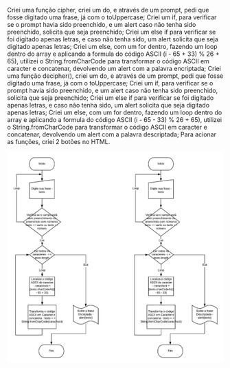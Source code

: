 Criei uma função cipher, criei um do, e através de um prompt, pedi que fosse digitado uma frase, já com o toUppercase;
Criei um if, para verificar se o prompt havia sido preenchido, e um alert caso não tenha sido preenchido, solicita que seja preenchido;
Criei um else if para verificar se foi digitado apenas letras, e caso não tenha sido, um alert solicita que seja digitado apenas letras;
Criei um else, com um for dentro, fazendo um loop dentro do array e aplicando a formula do código ASCII (i - 65 + 33) % 26 + 65), utilizei o String.fromCharCode para transformar o código ASCII em caracter e concatenar, devolvendo um alert com a palavra encriptada;
Criei uma função decipher(), criei um do, e através de um prompt, pedi que fosse digitado uma frase, já com o toUppercase;
Criei um if, para verificar se o prompt havia sido preenchido, e um alert caso não tenha sido preenchido, solicita que seja preenchido;
Criei um else if para verificar se foi digitado apenas letras, e caso não tenha sido, um alert solicita que seja digitado apenas letras;
Criei um else, com um for dentro, fazendo um loop dentro do array e aplicando a formula do código ASCII (i - 65 - 33) % 26 + 65), utilizei o String.fromCharCode para transformar o código ASCII em caracter e concatenar, devolvendo um alert com a palavra descriptada;
Para acionar as funções, criei 2 botões no HTML.

![FluxogramaDaCifraDeCesar](FluxogramadaCifradeCesar.JPEG)
